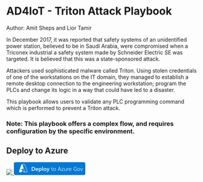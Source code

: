 # AD4IoT - Triton Attack Playbook
Author: Amit Sheps and Lior Tamir

In December 2017, it was reported that safety systems of an unidentified power station, believed to be in Saudi Arabia, were compromised when a Triconex industrial a safety system made by Schneider Electric SE was targeted. It is believed that this was a state-sponsored attack.

Attackers used sophisticated malware called Triton. Using stolen credentials of one of the workstations on the IT domain, they managed to establish a remote desktop connection to the engineering workstation; program the PLCs and change its logic in a way that could have led to a disaster.

This playbook allows users to validate any PLC programming command which is performed to prevent a Triton attack.

### Note: This playbook offers a complex flow, and requires configuration by the specific environment.


## Deploy to Azure
<a href="https://portal.azure.com/#create/Microsoft.Template/uri/https%3A%2F%2Fraw.githubusercontent.com%2FAzure%2FAzure-Sentinel%2Fmaster%2FPlaybooks%2FAD4IoT-TritonDetectionAndResponse%2Fazuredeploy.json" target="_blank">
    <img src="https://aka.ms/deploytoazurebutton""/>
</a>
<a href="https://portal.azure.com/#create/Microsoft.Template/uri/https%3A%2F%2Fraw.githubusercontent.com%2FAzure%2FAzure-Sentinel%2Fmaster%2FPlaybooks%2FAD4IoT-TritonDetectionAndResponse%2Fazuredeploy.json"_blank">
<img src="https://raw.githubusercontent.com/Azure/azure-quickstart-templates/master/1-CONTRIBUTION-GUIDE/images/deploytoazuregov.png"/>
</a>
